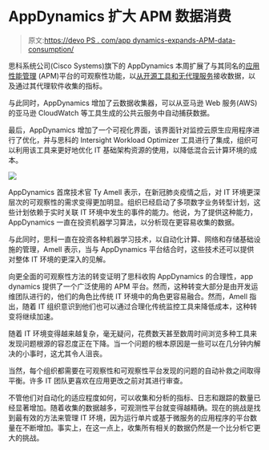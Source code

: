 # AppDynamics 扩大 APM 数据消费

> 原文:[https://devo PS . com/app dynamics-expands-APM-data-consumption/](https://devops.com/appdynamics-expands-apm-data-consumption/)

思科系统公司(Cisco Systems)旗下的 AppDynamics 本周扩展了与其同名的[应用性能管理](https://devops.com/?s=application%20performance%20management) (APM)平台的可观察性功能，以[从开源工具和无代理服务](https://www.appdynamics.com/newsroom/press-release/appdynamics-solves-visibility-gap-with-new-portfolio-of-cloud-native-solutions)接收数据，以及通过其代理软件收集的指标。

与此同时，AppDynamics 增加了云数据收集器，可以从亚马逊 Web 服务(AWS)的亚马逊 CloudWatch 等工具生成的公共云服务中自动捕获数据。

最后，AppDynamics 增加了一个可视化界面，该界面针对监控云原生应用程序进行了优化，并与思科的 Intersight Workload Optimizer 工具进行了集成，组织可以利用该工具来更好地优化 IT 基础架构资源的使用，以降低混合云计算环境的成本。

![](../Images/afdf2c2d1cf3fd8830c262d71a0bdf53.png)

AppDynamics 首席技术官 Ty Amell 表示，在新冠肺炎疫情之后，对 IT 环境更深层次的可观察性的需求变得更加明显。组织已经启动了多项数字业务转型计划，这些计划依赖于实时关联 IT 环境中发生的事件的能力。他说，为了提供这种能力，AppDynamics 一直在投资机器学习算法，以分析现在更容易收集的数据。

与此同时，思科一直在投资各种机器学习技术，以自动化计算、网络和存储基础设施的管理，Amell 表示，当与 AppDynamics 平台结合时，这些技术还可以提供对整体 IT 环境的更深入的见解。

向更全面的可观察性方法的转变证明了思科收购 AppDynamics 的合理性，app dynamics 提供了一个广泛使用的 APM 平台。然而，这种转变大部分是由开发运维团队进行的，他们的角色比传统 IT 环境中的角色更容易融合。然而，Amell 指出，随着 IT 组织意识到他们也可以通过合理化传统监控工具来降低成本，这种转变将继续加速。

随着 IT 环境变得越来越复杂，毫无疑问，花费数天甚至数周时间浏览多种工具来发现问题根源的容忍度正在下降。当一个问题的根本原因是一些可以在几分钟内解决的小事时，这尤其令人沮丧。

当然，每个组织都需要在可观察性和可观察性平台发现的问题的自动补救之间取得平衡。许多 IT 团队更喜欢在应用更改之前对其进行审查。

不管他们对自动化的适应程度如何，可以收集和分析的指标、日志和跟踪的数量已经显著增加。随着收集的数据越多，可观测性平台就变得越精确。现在的挑战是找到最有效的方法来管理 IT 环境，因为运行单片或基于微服务的应用程序的平台数量在不断增加。事实上，在这一点上，收集所有相关的数据仍然是一个比分析它更大的挑战。